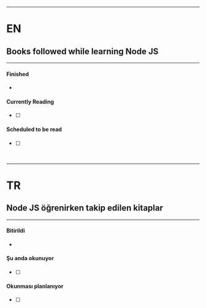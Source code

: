 ------------------

# EN
## Books followed while learning **Node JS**

------------------

#### Finished
- 

#### Currently Reading
- [ ] 

#### Scheduled to be read
- [ ] 

&nbsp;
&nbsp;



------------------

# TR
## **Node JS** öğrenirken takip edilen kitaplar

------------------

#### Bitirildi
- 


#### Şu anda okunuyor
- [ ]


#### Okunması planlanıyor
- [ ] 